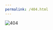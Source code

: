 ```yaml
---
permalink: /404.html
---
```

<img alt="404" 
     src="https://illustatus.herokuapp.com/?title=Oops,%20Page%20not%20found&fill=%234f86ed"/>
